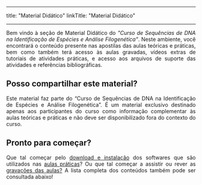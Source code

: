 
---
title: "Material Didático"
linkTitle: "Material Didático"

---
<div align="justify">
Bem vindo à seção de Material Didático do <i>"Curso de Sequências de DNA na Identificação de Espécies e Análise Filogenética"</i>. Neste ambiente, você encontrará o conteúdo presente nas apostilas das aulas teóricas e práticas, bem como também terá acesso às aulas gravadas, vídeos extras de tutoriais de atividades práticas, e acesso aos arquivos de suporte das atividades e referências bibliográficas.
</div>

## Posso compartilhar este material?

<div align="justify">
Este material faz parte do “Curso de Sequências de DNA na Identificação de Espécies e Análise Filogenética”. É um material exclusivo destinado apenas aos participantes do curso como informação complementar às aulas teóricas e práticas e não deve ser disponibilizado fora do contexto do curso.
</div>

## Pronto para começar?

<div align="justify">
Que tal começar pelo <a href="https://gstreinamentoeconsultoria.netlify.app/filogenia/2024_01/download">download e instalação</a> dos softwares que são utilizados nas <a href="https://gstreinamentoeconsultoria.netlify.app/filogenia/2024_01/praticas">aulas práticas</a>? Ou que tal começar a assistir ou rever as <a href="https://gstreinamentoeconsultoria.netlify.app/filogenia/2024_01/aulas">gravações das aulas?</a> A lista completa dos conteúdos também pode ser consultada abaixo!
</div>

